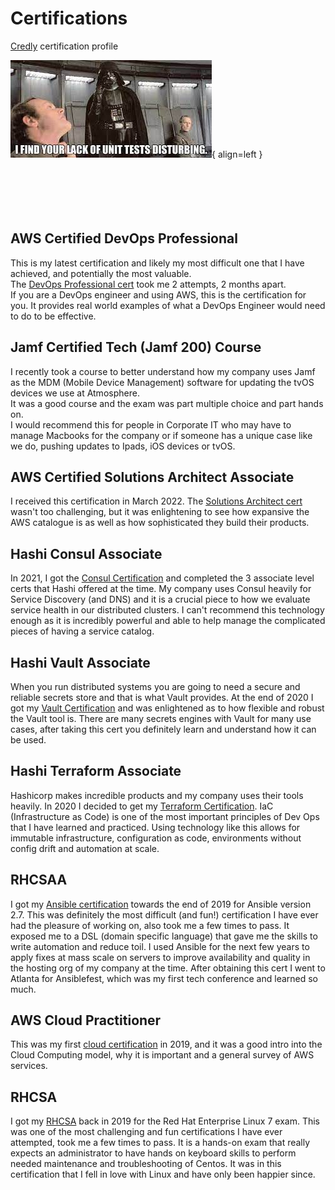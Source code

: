 # Certifications

[Credly](https://www.credly.com/users/bijan-rahnamai) certification profile

![Vader_unit_tests](../assets/images/vader_need_tests.png){ align=left }<br>
<br>
<br>
<br>
<br>
<br>

## AWS Certified DevOps Professional

This is my latest certification and likely my most difficult one that I have achieved, and potentially the most valuable.<br>
The [DevOps Professional cert](https://www.credly.com/badges/13dbc33d-a127-4970-9caf-cd7c7eae657b) took me 2 attempts, 2 months apart.<br>
If you are a DevOps engineer and using AWS, this is the certification for you. It provides real world examples of what a DevOps Engineer would need to do to be effective. 

## Jamf Certified Tech (Jamf 200) Course

I recently took a course to better understand how my company uses Jamf as the MDM (Mobile Device Management) software for updating the tvOS devices we use at Atmosphere.<br>
It was a good course and the exam was part multiple choice and part hands on.<br>
I would recommend this for people in Corporate IT who may have to manage Macbooks for the company or if someone has a unique case like we do, pushing updates to Ipads, iOS devices or tvOS.<br>

## AWS Certified Solutions Architect Associate

I received this certification in March 2022. The [Solutions Architect cert](https://www.credly.com/badges/fec720eb-2bf0-4b8b-acc5-70eb8b1e8032) wasn't too challenging, 
but it was enlightening to see how expansive the AWS catalogue is as well as how sophisticated they build their products.

## Hashi Consul Associate

In 2021, I got the [Consul Certification](https://www.credly.com/badges/52032aa5-91b3-4f33-bfd3-3cc49e2d7fc2) and completed the 3 associate level certs that Hashi offered at the time.
My company uses Consul heavily for Service Discovery (and DNS) and it is a crucial piece to how we evaluate service health in our distributed clusters.
I can't recommend this technology enough as it is incredibly powerful and able to help manage the complicated pieces of having a service catalog.

## Hashi Vault Associate

When you run distributed systems you are going to need a secure and reliable secrets store and that is what Vault provides.
At the end of 2020 I got my [Vault Certification](https://www.credly.com/badges/af5a6724-a774-4849-8484-dc8dd5b800e7) and was enlightened as to how flexible and robust the Vault tool is.
There are many secrets engines with Vault for many use cases, after taking this cert you definitely learn and understand how it can be used.

## Hashi Terraform Associate

Hashicorp makes incredible products and my company uses their tools heavily. In 2020 I decided to get my 
[Terraform Certification](https://www.credly.com/badges/a31fc9c2-aa1b-4a4d-9d8b-563ff6ee0a31).
IaC (Infrastructure as Code) is one of the most important principles of Dev Ops that I have learned and practiced.
Using technology like this allows for immutable infrastructure, configuration as code, environments without config drift and automation at scale.

## RHCSAA

I got my [Ansible certification](https://www.credly.com/badges/c2e5eab7-e99e-4d9f-90a2-4b687bfd4d69) towards the end of 2019 for Ansible version 2.7.
This was definitely the most difficult (and fun!) certification I have ever had the pleasure of working on, also took me a few times to pass.
It exposed me to a DSL (domain specific language) that gave me the skills to write automation and reduce toil.
I used Ansible for the next few years to apply fixes at mass scale on servers to improve availability and quality in the hosting org of my company at the time.
After obtaining this cert I went to Atlanta for Ansiblefest, which was my first tech conference and learned so much.

## AWS Cloud Practitioner

This was my first [cloud certification](https://www.credly.com/badges/aba08615-3d8e-4175-b6cd-cd8d7be82691) in 2019, 
and it was a good intro into the Cloud Computing model, why it is important and a general survey of AWS services.

## RHCSA

I got my [RHCSA](https://www.credly.com/badges/796add3d-d3f4-4111-bbf6-b5514a8b9005) back in 2019 for the Red Hat Enterprise Linux 7 exam.
This was one of the most challenging and fun certifications I have ever attempted, took me a few times to pass.
It is a hands-on exam that really expects an administrator to have hands on keyboard skills to perform needed maintenance and troubleshooting of Centos.
It was in this certification that I fell in love with Linux and have only been happier since.
